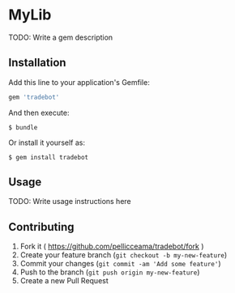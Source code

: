 # MyLib
TODO: Write a gem description

## Installation

Add this line to your application's Gemfile:

```ruby
gem 'tradebot'
```

And then execute:

    $ bundle

Or install it yourself as:

    $ gem install tradebot

## Usage

TODO: Write usage instructions here

## Contributing

1. Fork it ( https://github.com/pellicceama/tradebot/fork )
2. Create your feature branch (`git checkout -b my-new-feature`)
3. Commit your changes (`git commit -am 'Add some feature'`)
4. Push to the branch (`git push origin my-new-feature`)
5. Create a new Pull Request
